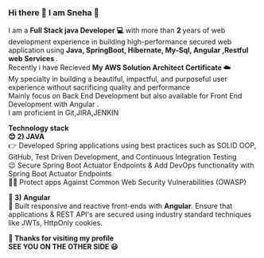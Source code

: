 ### Hi there  👋  I am Sneha :raising_hand: 
I am a <b> Full Stack java Developer :computer:</b> with more than <b>2 </b>years of web development experience in building high-performance  secured web application using <b> Java, SpringBoot, Hibernate, My-Sql, Angular ,Restful web Services </b>.<br>
Recently i have Recieved <b>My AWS Solution Architect Certificate 
:cloud: </b><br>
My specialty in building a beautiful, impactful, and purposeful user experience without sacrificing quality and performance <br>
Mainly focus on Back End Development but also available for Front End Development with Angular . <br>I am proficient in Git,JIRA,JENKIN

<b>  Technology stack </b><br>
<b> :blush: 2) JAVA</b><br>
:point_right: Developed Spring applications using best practices such as SOLID OOP, GitHub, Test Driven Development, and Continuous Integration Testing<br>
:wink: Secure Spring Boot Actuator Endpoints & Add DevOps functionality with Spring Boot Actuator Endpoints<br>
:ok_woman: Protect apps Against Common Web Security Vulnerabilities (OWASP) <br>

<b>  🔭 3) Angular </b><br>
:information_desk_person: Built responsive and reactive front-ends with <b>Angular</b>. Ensure that applications & REST API's are secured using industry standard techniques like JWTs, HttpOnly cookies.

<b> :pray: Thanks for visiting my profile <br>
  SEE YOU ON THE OTHER SIDE :smiley: </b>

<!--
**JAgOneill/JAgOneill** is a ✨ _special_ ✨ repository because its `README.md` (this file) appears on your GitHub profile.

- 🔭 I’m currently working on ...
- 🌱 I’m currently learning ...
- 👯 I’m looking to collaborate on ...
- 🤔 I’m looking for help with ...
- 💬 Ask me about ...
- 📫 How to reach me: ...
- 😄 Pronouns: ...
- ⚡ Fun fact: ...
-->
